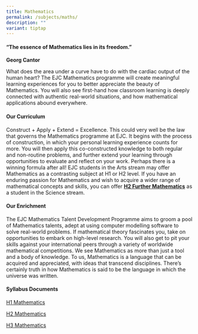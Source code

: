 ```yaml
---
title: Mathematics
permalink: /subjects/maths/
description: ""
variant: tiptap
---
```

<h4>“The essence of Mathematics lies in its freedom.”</h4>
<p><strong>Georg Cantor</strong>
</p>
<p>What does the area under a curve have to do with the cardiac output of
the human heart? The EJC Mathematics programme will create meaningful learning
experiences for you to better appreciate the beauty of Mathematics. You
will also see first-hand how classroom learning is deeply connected with
authentic real-world situations, and how mathematical applications abound
everywhere.</p>
<h4><strong>Our Curriculum</strong></h4>
<p>Construct + Apply + Extend = Excellence. This could very well be the law
that governs the Mathematics programme at EJC. It begins with the process
of construction, in which your personal learning experience counts for
more. You will then apply this co-constructed knowledge to both regular
and non-routine problems, and further extend your learning through opportunities
to evaluate and reflect on your work. Perhaps there is a winning formula
after all! EJC students in the Arts stream may offer Mathematics as a contrasting
subject at H1 or H2 level. If you have an enduring passion for Mathematics
and wish to acquire a wider range of mathematical concepts and skills,
you can offer&nbsp;<strong><a href="https://www.eunoiajc.moe.edu.sg/subjects/fmaths/" rel="noopener noreferrer nofollow" target="_blank">H2 Further Mathematics</a></strong> as
a student in the Science stream.</p>
<h4><strong>Our Enrichment</strong></h4>
<p>The EJC Mathematics Talent Development Programme aims to groom a pool
of Mathematics talents, adept at using computer modelling software to solve
real-world problems. If mathematical theory fascinates you, take on opportunities
to embark on high-level research. You will also get to pit your skills
against your international peers through a variety of worldwide mathematical
competitions. We see Mathematics as more than just a tool and a body of
knowledge. To us, Mathematics is a language that can be acquired and appreciated,
with ideas that transcend disciplines. There’s certainly truth in how Mathematics
is said to be the language in which the universe was written.</p>
<h4><strong>Syllabus Documents</strong></h4>
<p><a href="https://www.seab.gov.sg/files/A%20Level%20Syllabus%20Sch%20Cddts/2026/8865_y26_sy.pdf" rel="noopener noreferrer nofollow" target="_blank">H1 Mathematics</a>
</p>
<p><a href="https://www.seab.gov.sg/files/A%20Level%20Syllabus%20Sch%20Cddts/2026/9758_y26_sy.pdf" rel="noopener noreferrer nofollow" target="_blank">H2 Mathematics</a>
</p>
<p><a href="https://www.seab.gov.sg/files/A%20Level%20Syllabus%20Sch%20Cddts/2026/9820_y26_sy.pdf" rel="noopener noreferrer nofollow" target="_blank">H3 Mathematics</a>
</p>